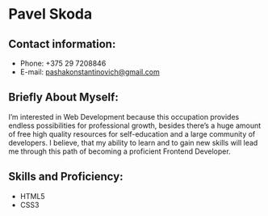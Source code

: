 # Pavel Skoda
## Contact information:
* Phone: +375 29 7208846
* E-mail: pashakonstantinovich@gmail.com
## Briefly About Myself:
I’m interested in Web Development because this occupation provides endless possibilities for professional growth,
besides there’s a huge amount of free high quality resources for self-education and a large community of developers.
I believe, that my ability to learn and to gain new skills will lead me through this path of becoming a proficient Frontend Developer.
## Skills and Proficiency:
- HTML5
- CSS3